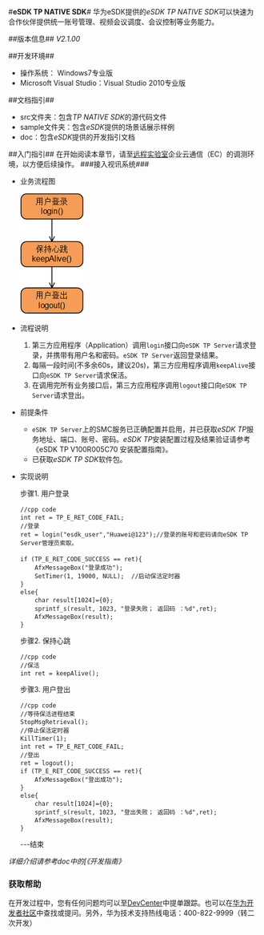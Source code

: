 #**eSDK TP NATIVE SDK**#
华为eSDK提供的*eSDK TP NATIVE SDK*可以快速为合作伙伴提供统一账号管理、视频会议调度、会议控制等业务能力。

##版本信息##
*V2.1.00*

##开发环境##
- 操作系统： Windows7专业版
- Microsoft Visual Studio：Visual Studio 2010专业版

##文档指引##
- src文件夹：包含*TP NATIVE SDK*的源代码文件
- sample文件夹：包含*eSDK*提供的场景话展示样例
- doc：包含*eSDK*提供的开发指引文档

##入门指引##
在开始阅读本章节，请至[远程实验室](http://developer.huawei.com/cn/ict/remotelab)企业云通信（EC）的调测环境，以方便后续操作。
###接入视讯系统###

* 业务流程图

  ![](接入视讯系统.png)

* 流程说明

  1. 第三方应用程序（Application）调用`login`接口向`eSDK TP Server`请求登录，并携带有用户名和密码。`eSDK TP Server`返回登录结果。
  2. 每隔一段时间(不多余60s，建议20s)，第三方应用程序调用`keepAlive`接口向`eSDK TP Server`请求保活。
  3. 在调用完所有业务接口后，第三方应用程序调用`logout`接口向`eSDK TP Server`请求登出。


* 前提条件

  * `eSDK TP Server`上的SMC服务已正确配置并启用，并已获取*eSDK TP*服务地址、端口、账号、密码。*eSDK TP*安装配置过程及结果验证请参考《eSDK TP V100R005C70 安装配置指南》。
  * 已获取*eSDK TP SDK*软件包。

* 实现说明

  步骤1.  用户登录

  ```
  //cpp code
  int ret = TP_E_RET_CODE_FAIL;
  //登录
  ret = login("esdk_user","Huawei@123");//登录的账号和密码请向eSDK TP Server管理员索取。

  if (TP_E_RET_CODE_SUCCESS == ret){
      AfxMessageBox("登录成功");
      SetTimer(1, 19000, NULL);  //启动保活定时器
  }
  else{
      char result[1024]={0};
      sprintf_s(result, 1023, "登录失败； 返回码 ：%d",ret);
      AfxMessageBox(result);
  }
  ```

  步骤2.  保持心跳

  ```
  //cpp code
  //保活
  int ret = keepAlive();
  ```

  步骤3.  用户登出

  ```
  //cpp code
  //等待保活进程结束
  StopMsgRetrieval();
  //停止保活定时器
  KillTimer(1);
  int ret = TP_E_RET_CODE_FAIL;
  //登出
  ret = logout();
  if (TP_E_RET_CODE_SUCCESS == ret){
      AfxMessageBox("登出成功");
  }
  else{
      char result[1024]={0};
      sprintf_s(result, 1023, "登出失败； 返回码 ：%d",ret);
      AfxMessageBox(result);
  }
  ```

  ---结束

*详细介绍请参考doc中的[《开发指南》*

### 获取帮助 ###

在开发过程中，您有任何问题均可以至[DevCenter](https://devcenter.huawei.com)中提单跟踪。也可以在[华为开发者社区](http://bbs.csdn.net/forums/hwucdeveloper)中查找或提问。另外，华为技术支持热线电话：400-822-9999（转二次开发）




